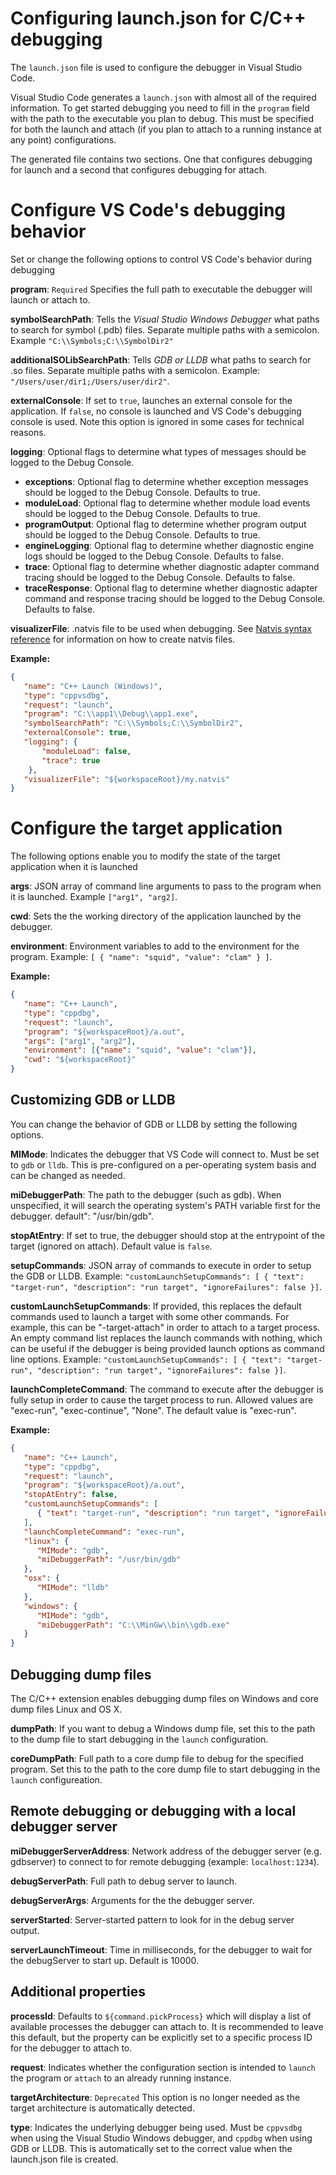 # Configuring launch.json for C/C++ debugging

The `launch.json` file is used to configure the debugger in Visual Studio Code. 

Visual Studio Code generates a `launch.json` with almost all of the required information.  To get started
debugging you need to fill in the `program` field with the path to the executable you plan to debug. This must be specified for 
both the launch and attach (if you plan to attach to a running instance at any point) configurations.

The generated file contains two sections.  One that configures debugging for launch and a second that configures debugging for attach.

# Configure VS Code's debugging behavior

Set or change the following options to control VS Code's behavior during debugging

**program**: `Required` Specifies the full path to executable the debugger will launch or attach to.

**symbolSearchPath**: Tells the _Visual Studio Windows Debugger_ what paths to search for symbol (.pdb) files.  Separate multiple paths with a semicolon. Example `"C:\\Symbols;C:\\SymbolDir2"`

**additionalSOLibSearchPath**: Tells _GDB or LLDB_ what paths to search for .so files. Separate multiple paths with a semicolon. Example: `"/Users/user/dir1;/Users/user/dir2"`.

**externalConsole**: If set to `true`, launches an external console for the application. If `false`, no console is launched and VS Code's debugging console is used. Note this option is ignored in some cases for technical reasons.
                            
**logging**: Optional flags to determine what types of messages should be logged to the Debug Console.
  * **exceptions**: Optional flag to determine whether exception messages should be logged to the Debug Console. Defaults to true.
  * **moduleLoad**: Optional flag to determine whether module load events should be logged to the Debug Console. Defaults to true.
  * **programOutput**: Optional flag to determine whether program output should be logged to the Debug Console. Defaults to true.
  * **engineLogging**: Optional flag to determine whether diagnostic engine logs should be logged to the Debug Console. Defaults to false.
  * **trace**: Optional flag to determine whether diagnostic adapter command tracing should be logged to the Debug Console. Defaults to false.
  * **traceResponse**: Optional flag to determine whether diagnostic adapter command and response tracing should be logged to the Debug Console. Defaults to false.

**visualizerFile**: .natvis file to be used when debugging. See [Natvis syntax reference](http://aka.ms/natvis#Anchor_8) for information on how to create natvis files.

**Example:**

```json
{
   "name": "C++ Launch (Windows)",
   "type": "cppvsdbg",
   "request": "launch",
   "program": "C:\\app1\\Debug\\app1.exe",
   "symbolSearchPath": "C:\\Symbols;C:\\SymbolDir2",
   "externalConsole": true,
   "logging": {
       "moduleLoad": false,
       "trace": true
    },
   "visualizerFile": "${workspaceRoot}/my.natvis"
}
```


# Configure the target application

The following options enable you to modify the state of the target application when it is launched

**args**: JSON array of command line arguments to pass to the program when it is launched. Example `["arg1", "arg2]`.

**cwd**: Sets the the working directory of the application launched by the debugger.

**environment**: Environment variables to add to the environment for the program. Example: `[ { "name": "squid", "value": "clam" } ]`.

**Example:**

```json
{
   "name": "C++ Launch",
   "type": "cppdbg",
   "request": "launch",
   "program": "${workspaceRoot}/a.out",
   "args": ["arg1", "arg2"],
   "environment": [{"name": "squid", "value": "clam"}],
   "cwd": "${workspaceRoot}"
}
```

## Customizing GDB or LLDB 

You can change the behavior of GDB or LLDB by setting the following options.

**MIMode**: Indicates the debugger that VS Code will connect to. Must be set to `gdb` or `lldb`.  This is pre-configured on a per-operating system basis and can be changed as needed.

**miDebuggerPath**: The path to the debugger (such as gdb). When unspecified, it will search the operating system's PATH variable first for the debugger. default": "/usr/bin/gdb".

**stopAtEntry**: If set to true, the debugger should stop at the entrypoint of the target (ignored on attach). Default value is `false`.

**setupCommands**: JSON array of commands to execute in order to setup the GDB or LLDB. Example: `"customLaunchSetupCommands": [ { "text": "target-run", "description": "run target", "ignoreFailures": false }]`.
 
**customLaunchSetupCommands**: If provided, this replaces the default commands used to launch a target with some other commands. For example, this can be "-target-attach" in order to attach to a target process. An empty command list replaces the launch commands with nothing, which can be useful if the debugger is being provided launch options as command line options. Example: `"customLaunchSetupCommands": [ { "text": "target-run", "description": "run target", "ignoreFailures": false }]`.
      
**launchCompleteCommand**: The command to execute after the debugger is fully setup in order to cause the target process to run. Allowed values are "exec-run", "exec-continue", "None". The default value is "exec-run".

**Example:**

```json
{
   "name": "C++ Launch",
   "type": "cppdbg",
   "request": "launch",
   "program": "${workspaceRoot}/a.out",
   "stopAtEntry": false,
   "customLaunchSetupCommands": [
      { "text": "target-run", "description": "run target", "ignoreFailures": false }
   ],
   "launchCompleteCommand": "exec-run",
   "linux": {
      "MIMode": "gdb",
      "miDebuggerPath": "/usr/bin/gdb"
   },
   "osx": {
      "MIMode": "lldb"
   },
   "windows": {
      "MIMode": "gdb",
      "miDebuggerPath": "C:\\MinGw\\bin\\gdb.exe"
   }
}
```

## Debugging dump files

The C/C++ extension enables debugging dump files on Windows and core dump files Linux and OS X.

**dumpPath**: If you want to debug a Windows dump file, set this to the path to the dump file to start debugging in the `launch` configuration.

**coreDumpPath**: Full path to a core dump file to debug for the specified program.  Set this to the path to the core dump file to start debugging in the `launch` configureation. 

## Remote debugging or debugging with a local debugger server

**miDebuggerServerAddress**: Network address of the debugger server (e.g. gdbserver) to connect to for remote debugging (example: `localhost:1234`).

**debugServerPath**: Full path to debug server to launch.

**debugServerArgs**: Arguments for the the debugger server.
                
**serverStarted**: Server-started pattern to look for in the debug server output.

**serverLaunchTimeout**: Time in milliseconds, for the debugger to wait for the debugServer to start up. Default is 10000.

## Additional properties

**processId**: Defaults to `${command.pickProcess}` which will display a list of available processes the debugger can attach to.  It is recommended to leave this default, but the property can be explicitly set to a specific process ID for the debugger to attach to.

**request**: Indicates whether the configuration section is intended to `launch` the program or `attach` to an already running instance.

**targetArchitecture**: `Deprecated` This option is no longer needed as the target architecture is automatically detected.

**type**: Indicates the underlying debugger being used. Must be `cppvsdbg` when using the Visual Studio Windows debugger, and `cppdbg` when using GDB or LLDB.  This is automatically set to the correct value when the 
launch.json file is created.


